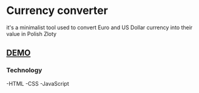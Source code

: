 # Currency converter

it's a minimalist tool used to convert Euro and US Dollar currency into their value in Polish Zloty

## [DEMO](https://rysiek507.github.io/currency-converter/)

### Technology

-HTML
-CSS
-JavaScript
